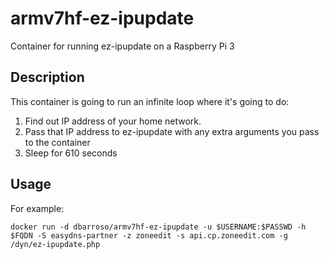 # armv7hf-ez-ipupdate

Container for running ez-ipupdate on a Raspberry Pi 3

## Description

This container is going to run an infinite loop where it's going to do:

1. Find out IP address of your home network.
2. Pass that IP address to ez-ipupdate with any extra arguments you pass to the container
3. Sleep for 610 seconds

## Usage

For example:

```
docker run -d dbarroso/armv7hf-ez-ipupdate -u $USERNAME:$PASSWD -h $FQDN -S easydns-partner -z zoneedit -s api.cp.zoneedit.com -g /dyn/ez-ipupdate.php
```
